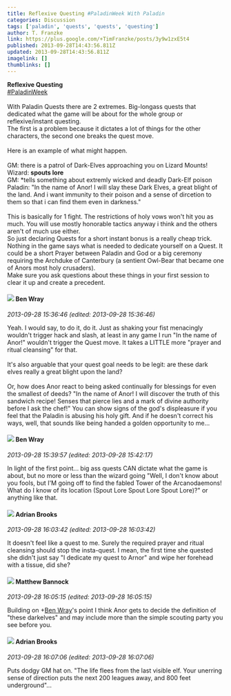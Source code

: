 ```yaml
---
title: Reflexive Questing #PaladinWeek With Paladin
categories: Discussion
tags: ['paladin', 'quests', 'quests', 'questing']
author: T. Franzke
link: https://plus.google.com/+TimFranzke/posts/3y9w1zxE5t4
published: 2013-09-28T14:43:56.811Z
updated: 2013-09-28T14:43:56.811Z
imagelink: []
thumblinks: []
---
```


<b>Reflexive Questing</b> <br /> <a rel="nofollow" class="ot-hashtag" href="https://plus.google.com/s/%23PaladinWeek/posts">#PaladinWeek</a>  <br /><br />With Paladin Quests there are 2 extremes. Big-longass quests that dedicated what the game will be about for the whole group or reflexive/instant questing. <br />The first is a problem because it dictates a lot of things for the other characters, the second one breaks the quest move. <br /><br />Here is an example of what might happen.<br /><br />GM: there is a patrol of Dark-Elves approaching you on Lizard Mounts!<br />Wizard: <b>spouts lore</b><br />GM: *tells something about extremly wicked and deadly Dark-Elf poison<br />Paladin: &quot;In the name of Anor! I will slay these Dark Elves, a great blight of the land. And i want immunity to their poison and a sense of dircetion to them so that i can find them even in darkness.&quot; <br /><br />This is basically for 1 fight. The restrictions of holy vows won&#39;t hit you as much. You will use mostly honorable tactics anyway i think and the others aren&#39;t of much use either. <br />So just declaring Quests for a short instant bonus is a really cheap trick. <br />Nothing in the game says what is needed to dedicate yourself on a Quest. It could be a short Prayer between Paladin and God or a big ceremony requiring the Archduke of Canterbury (a sentient Owl-Bear that became one of Anors most holy crusaders).<br />Make sure you ask questions about these things in your first session to clear it up and create a precedent.  
<div id='comment z12wtdabypnxvhrsl23hutsxszipin4th'>
  <h4><img src='{{site.baseurl}}//images/avatars/117478240607286855024_photo.jpg'> Ben Wray</h4>
      <p><cite>2013-09-28 15:36:46 (edited: 2013-09-28 15:36:46)</cite></p>
        <p>Yeah. I would say, to do it, do it. Just as shaking your fist menacingly wouldn&#39;t trigger hack and slash, at least in any game I run &quot;In the name of Anor!&quot; wouldn&#39;t trigger the Quest move. It takes a LITTLE more &quot;prayer and ritual cleansing&quot; for that.<br /><br />It&#39;s also arguable that your quest goal needs to be legit: are these dark elves really a great blight upon the land?<br /><br />Or, how does Anor react to being asked continually for blessings for even the smallest of deeds? &quot;In the name of Anor! I will discover the truth of this sandwich recipe! Senses that pierce lies and a mark of divine authority before I ask the chef!&quot; You can show signs of the god&#39;s displeasure if you feel that the Paladin is abusing his holy gift. And if he doesn&#39;t correct his ways, well, that sounds like being handed a golden opportunity to me...</p>
</div>
        

<div id='comment z12wtdabypnxvhrsl23hutsxszipin4th'>
  <h4><img src='{{site.baseurl}}//images/avatars/117478240607286855024_photo.jpg'> Ben Wray</h4>
      <p><cite>2013-09-28 15:39:57 (edited: 2013-09-28 15:42:17)</cite></p>
        <p>In light of the first point... big ass quests CAN dictate what the game is about, but no more or less than the wizard going &quot;Well, I don&#39;t know about you fools, but I&#39;M going off to find the fabled Tower of the Arcanodaemons! What do I know of its location (Spout Lore Spout Lore Spout Lore)?&quot; or anything like that.</p>
</div>
        

<div id='comment z12wtdabypnxvhrsl23hutsxszipin4th'>
  <h4><img src='{{site.baseurl}}//images/avatars/108928966972117411243_photo.jpg'> Adrian Brooks</h4>
      <p><cite>2013-09-28 16:03:42 (edited: 2013-09-28 16:03:42)</cite></p>
        <p>It doesn&#39;t feel like a quest to me. Surely the required prayer and ritual cleansing should stop the insta-quest. I mean, the first time she quested she didn&#39;t just say &quot;I dedicate my quest to Arnor&quot; and wipe her forehead with a tissue, did she?</p>
</div>
        

<div id='comment z12wtdabypnxvhrsl23hutsxszipin4th'>
  <h4><img src='{{site.baseurl}}//images/avatars/114115509368774227944_photo.jpg'> Matthew Bannock</h4>
      <p><cite>2013-09-28 16:05:15 (edited: 2013-09-28 16:05:15)</cite></p>
        <p>Building on <span class="proflinkWrapper"><span class="proflinkPrefix">+</span><a class="proflink" href="https://plus.google.com/117478240607286855024" oid="117478240607286855024">Ben Wray</a></span>&#39;s point I think Anor gets to decide the definition of &quot;these darkelves&quot; and may include more than the simple scouting party you see before you.</p>
</div>
        

<div id='comment z12wtdabypnxvhrsl23hutsxszipin4th'>
  <h4><img src='{{site.baseurl}}//images/avatars/108928966972117411243_photo.jpg'> Adrian Brooks</h4>
      <p><cite>2013-09-28 16:07:06 (edited: 2013-09-28 16:07:06)</cite></p>
        <p>Puts dodgy GM hat on. &quot;The life flees from the last visible elf. Your unerring sense of direction puts the next 200 leagues away, and 800 feet underground&quot;...</p>
</div>
        